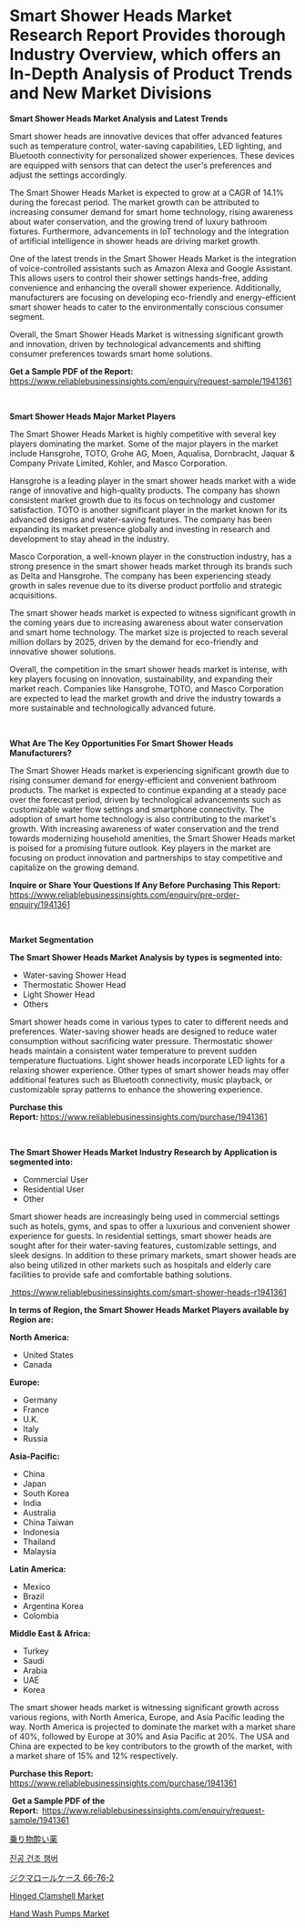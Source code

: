<p><h1>Smart Shower Heads Market Research Report Provides thorough Industry Overview, which offers an In-Depth Analysis of Product Trends and New Market Divisions</h1></p><p><strong>Smart Shower Heads Market Analysis and Latest Trends</strong></p>
<p><p>Smart shower heads are innovative devices that offer advanced features such as temperature control, water-saving capabilities, LED lighting, and Bluetooth connectivity for personalized shower experiences. These devices are equipped with sensors that can detect the user's preferences and adjust the settings accordingly.</p><p>The Smart Shower Heads Market is expected to grow at a CAGR of 14.1% during the forecast period. The market growth can be attributed to increasing consumer demand for smart home technology, rising awareness about water conservation, and the growing trend of luxury bathroom fixtures. Furthermore, advancements in IoT technology and the integration of artificial intelligence in shower heads are driving market growth.</p><p>One of the latest trends in the Smart Shower Heads Market is the integration of voice-controlled assistants such as Amazon Alexa and Google Assistant. This allows users to control their shower settings hands-free, adding convenience and enhancing the overall shower experience. Additionally, manufacturers are focusing on developing eco-friendly and energy-efficient smart shower heads to cater to the environmentally conscious consumer segment.</p><p>Overall, the Smart Shower Heads Market is witnessing significant growth and innovation, driven by technological advancements and shifting consumer preferences towards smart home solutions.</p></p>
<p><strong>Get a Sample PDF of the Report:&nbsp;</strong> <a href="https://www.reliablebusinessinsights.com/enquiry/request-sample/1941361">https://www.reliablebusinessinsights.com/enquiry/request-sample/1941361</a></p>
<p>&nbsp;</p>
<p><strong>Smart Shower Heads Major Market Players</strong></p>
<p><p>The Smart Shower Heads Market is highly competitive with several key players dominating the market. Some of the major players in the market include Hansgrohe, TOTO, Grohe AG, Moen, Aqualisa, Dornbracht, Jaquar & Company Private Limited, Kohler, and Masco Corporation.</p><p>Hansgrohe is a leading player in the smart shower heads market with a wide range of innovative and high-quality products. The company has shown consistent market growth due to its focus on technology and customer satisfaction. TOTO is another significant player in the market known for its advanced designs and water-saving features. The company has been expanding its market presence globally and investing in research and development to stay ahead in the industry.</p><p>Masco Corporation, a well-known player in the construction industry, has a strong presence in the smart shower heads market through its brands such as Delta and Hansgrohe. The company has been experiencing steady growth in sales revenue due to its diverse product portfolio and strategic acquisitions.</p><p>The smart shower heads market is expected to witness significant growth in the coming years due to increasing awareness about water conservation and smart home technology. The market size is projected to reach several million dollars by 2025, driven by the demand for eco-friendly and innovative shower solutions.</p><p>Overall, the competition in the smart shower heads market is intense, with key players focusing on innovation, sustainability, and expanding their market reach. Companies like Hansgrohe, TOTO, and Masco Corporation are expected to lead the market growth and drive the industry towards a more sustainable and technologically advanced future.</p></p>
<p>&nbsp;</p>
<p><strong>What Are The Key Opportunities For Smart Shower Heads Manufacturers?</strong></p>
<p><p>The Smart Shower Heads market is experiencing significant growth due to rising consumer demand for energy-efficient and convenient bathroom products. The market is expected to continue expanding at a steady pace over the forecast period, driven by technological advancements such as customizable water flow settings and smartphone connectivity. The adoption of smart home technology is also contributing to the market's growth. With increasing awareness of water conservation and the trend towards modernizing household amenities, the Smart Shower Heads market is poised for a promising future outlook. Key players in the market are focusing on product innovation and partnerships to stay competitive and capitalize on the growing demand.</p></p>
<p><strong>Inquire or Share Your Questions If Any Before Purchasing This Report:</strong> <a href="https://www.reliablebusinessinsights.com/enquiry/pre-order-enquiry/1941361">https://www.reliablebusinessinsights.com/enquiry/pre-order-enquiry/1941361</a></p>
<p>&nbsp;</p>
<p><strong>Market Segmentation</strong></p>
<p><strong>The Smart Shower Heads Market Analysis by types is segmented into:</strong></p>
<p><ul><li>Water-saving Shower Head</li><li>Thermostatic Shower Head</li><li>Light Shower Head</li><li>Others</li></ul></p>
<p><p>Smart shower heads come in various types to cater to different needs and preferences. Water-saving shower heads are designed to reduce water consumption without sacrificing water pressure. Thermostatic shower heads maintain a consistent water temperature to prevent sudden temperature fluctuations. Light shower heads incorporate LED lights for a relaxing shower experience. Other types of smart shower heads may offer additional features such as Bluetooth connectivity, music playback, or customizable spray patterns to enhance the showering experience.</p></p>
<p><strong>Purchase this Report:&nbsp;</strong><a href="https://www.reliablebusinessinsights.com/purchase/1941361">https://www.reliablebusinessinsights.com/purchase/1941361</a></p>
<p>&nbsp;</p>
<p><strong>The Smart Shower Heads Market Industry Research by Application is segmented into:</strong></p>
<p><ul><li>Commercial User</li><li>Residential User</li><li>Other</li></ul></p>
<p><p>Smart shower heads are increasingly being used in commercial settings such as hotels, gyms, and spas to offer a luxurious and convenient shower experience for guests. In residential settings, smart shower heads are sought after for their water-saving features, customizable settings, and sleek designs. In addition to these primary markets, smart shower heads are also being utilized in other markets such as hospitals and elderly care facilities to provide safe and comfortable bathing solutions.</p></p>
<p><a href="https://www.reliablebusinessinsights.com/smart-shower-heads-r1941361">&nbsp;https://www.reliablebusinessinsights.com/smart-shower-heads-r1941361</a></p>
<p><strong>In terms of Region, the Smart Shower Heads Market Players available by Region are:</strong></p>
<p>
    <p> <strong> North America: </strong>
        <ul>
            <li>United States</li>
            <li>Canada</li>
        </ul>
        </p> 
    <p> <strong> Europe: </strong>
        <ul>
            <li>Germany</li>
            <li>France</li>
            <li>U.K.</li>
            <li>Italy</li>
            <li>Russia</li>
        </ul>
        </p> 
    <p> <strong> Asia-Pacific: </strong>
        <ul>
            <li>China</li>
            <li>Japan</li>
            <li>South Korea</li>
            <li>India</li>
            <li>Australia</li>
            <li>China Taiwan</li>
            <li>Indonesia</li>
            <li>Thailand</li>
            <li>Malaysia</li>
        </ul>
        </p> 
    <p> <strong> Latin America: </strong>
        <ul>
            <li>Mexico</li>
            <li>Brazil</li>
            <li>Argentina Korea</li>
            <li>Colombia</li>
        </ul>
        </p> 
    <p> <strong> Middle East & Africa: </strong>
        <ul>
            <li>Turkey</li>
            <li>Saudi</li>
            <li>Arabia</li>
            <li>UAE</li>
            <li>Korea</li>
        </ul>
    </p>
    </p>
<p><p>The smart shower heads market is witnessing significant growth across various regions, with North America, Europe, and Asia Pacific leading the way. North America is projected to dominate the market with a market share of 40%, followed by Europe at 30% and Asia Pacific at 20%. The USA and China are expected to be key contributors to the growth of the market, with a market share of 15% and 12% respectively.</p></p>
<p><strong>Purchase this Report: </strong><a href="https://www.reliablebusinessinsights.com/purchase/1941361">https://www.reliablebusinessinsights.com/purchase/1941361</a></p>
<p>&nbsp;<strong>Get a Sample PDF of the Report:&nbsp;&nbsp;</strong><a href="https://www.reliablebusinessinsights.com/enquiry/request-sample/1941361">https://www.reliablebusinessinsights.com/enquiry/request-sample/1941361</a></p>
<p><strong></strong></p>
<p><p><a href="https://github.com/oafhukehf4709715/Market-Research-Report-List-2/blob/main/6385369143175.md">乗り物酔い薬</a></p><p><a href="https://github.com/courtney23pratt/Market-Research-Report-List-1/blob/main/7633421150919.md">진공 건조 챔버</a></p><p><a href="https://github.com/dzy793153605/Market-Research-Report-List-2/blob/main/5540831143176.md">ジクマロールケース 66-76-2</a></p><p><a href="https://github.com/arionmp/Market-Research-Report-List-3/blob/main/hinged-clamshell-market.md">Hinged Clamshell Market</a></p><p><a href="https://github.com/markusgodoy/Market-Research-Report-List-4/blob/main/hand-wash-pumps-market.md">Hand Wash Pumps Market</a></p></p>